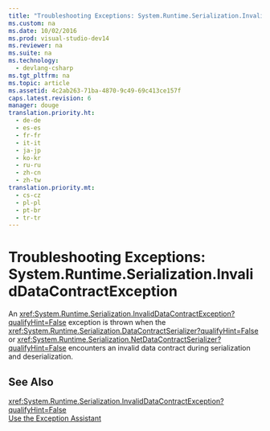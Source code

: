 ```yaml
---
title: "Troubleshooting Exceptions: System.Runtime.Serialization.InvalidDataContractException"
ms.custom: na
ms.date: 10/02/2016
ms.prod: visual-studio-dev14
ms.reviewer: na
ms.suite: na
ms.technology: 
  - devlang-csharp
ms.tgt_pltfrm: na
ms.topic: article
ms.assetid: 4c2ab263-71ba-4870-9c49-69c413ce157f
caps.latest.revision: 6
manager: douge
translation.priority.ht: 
  - de-de
  - es-es
  - fr-fr
  - it-it
  - ja-jp
  - ko-kr
  - ru-ru
  - zh-cn
  - zh-tw
translation.priority.mt: 
  - cs-cz
  - pl-pl
  - pt-br
  - tr-tr
---
```

# Troubleshooting Exceptions: System.Runtime.Serialization.InvalidDataContractException
An <xref:System.Runtime.Serialization.InvalidDataContractException?qualifyHint=False> exception is thrown when the <xref:System.Runtime.Serialization.DataContractSerializer?qualifyHint=False> or <xref:System.Runtime.Serialization.NetDataContractSerializer?qualifyHint=False> encounters an invalid data contract during serialization and deserialization.  
  
## See Also  
 <xref:System.Runtime.Serialization.InvalidDataContractException?qualifyHint=False>   
 [Use the Exception Assistant](../Topic/How%20to:%20Use%20the%20Exception%20Assistant.md)